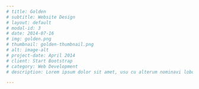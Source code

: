 ```yaml
---
# title: Golden
# subtitle: Website Design
# layout: default
# modal-id: 3
# date: 2014-07-16
# img: golden.png
# thumbnail: golden-thumbnail.png
# alt: image-alt
# project-date: April 2014
# client: Start Bootstrap
# category: Web Development
# description: Lorem ipsum dolor sit amet, usu cu alterum nominavi lobortis. At duo novum diceret. Tantas apeirian vix et, usu sanctus postulant inciderint ut, populo diceret necessitatibus in vim. Cu eum dicam feugiat noluisse.

---
```


